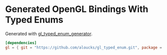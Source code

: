 # Generated OpenGL Bindings With Typed Enums

Generated with [gl_typed_enum_generator](https://github.com/aloucks/gl_typed_enum_generator).

```toml
[dependencies]
gl = { git = "https://github.com/aloucks/gl_typed_enum.git", package = "gl_typed_enum" }
```
